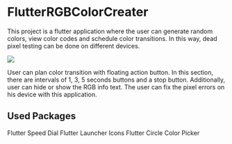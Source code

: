 ﻿# FlutterRGBColorCreater

This project is a flutter application where the user can generate random colors, view color codes and schedule color transitions. In this way, dead pixel testing can be done on different devices.

![](https://github.com/erdemsaray/flutter_dead_pixel_tester/blob/master/RGBCreater.gif)

User can plan color transition with floating action button. In this section, there are intervals of 1, 3, 5 seconds buttons and a stop button. Additionally, user can hide or show the RGB info text. The user can fix the pixel errors on his device with this application.

## Used Packages
Flutter Speed Dial
Flutter Launcher Icons
Flutter Circle Color Picker
